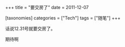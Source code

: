 +++
title = "要交房了"
date = 2011-12-07

[taxonomies]
categories = ["Tech"]
tags = ["随笔"]
+++

话说12.31号就要交房了。

期待啊


